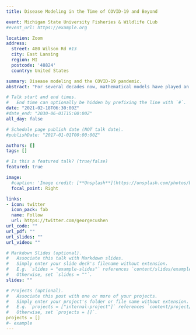 ```yaml
---
title: Disease Modeling in the Time of COVID-19 and Beyond

event: Michigan State University Fisheries & Wildlife CLub
#event_url: https://example.org

location: Zoom
address:
  street: 480 Wilson Rd #13
  city: East Lansing
  region: MI
  postcode: '48824'
  country: United States

summary: Disease modeling and the COVID-19 pandemic.
abstract: "For several decades now, mathematical models have played an important role in improving our understanding of infectious disease systems and thereby helped us mitigate public health, economic and conservation threats posed by such diseases. But the role of modeling really came to the fore during the current COVID-19 pandemic. From my perspective as a wildlife disease ecologist and a disease modeler, I will briefly discuss aspects of our response to COVID-19 pandemic that were truly 'unprecedented'. I will then talk about the lessons we have learned (hopefully!) and how this will impact our response to other (current, emerging, wildlife, zoonotic) disease threats"

# Talk start and end times.
#   End time can optionally be hidden by prefixing the line with `#`.
date: "2021-02-18T06:30:00Z"
#date_end: "2030-06-01T15:00:00Z"
all_day: false

# Schedule page publish date (NOT talk date).
#publishDate: "2017-01-01T00:00:00Z"

authors: []
tags: []

# Is this a featured talk? (true/false)
featured: true

image:
  #caption: 'Image credit: [**Unsplash**](https://unsplash.com/photos/bzdhc5b3Bxs)'
  focal_point: Right

links:
- icon: twitter
  icon_pack: fab
  name: Follow
  url: https://twitter.com/georgecushen
url_code: ""
url_pdf: ""
url_slides: ""
url_video: ""

# Markdown Slides (optional).
#   Associate this talk with Markdown slides.
#   Simply enter your slide deck's filename without extension.
#   E.g. `slides = "example-slides"` references `content/slides/example-slides.md`.
#   Otherwise, set `slides = ""`.
slides: ""

# Projects (optional).
#   Associate this post with one or more of your projects.
#   Simply enter your project's folder or file name without extension.
#   E.g. `projects = ["internal-project"]` references `content/project/deep-learning/index.md`.
#   Otherwise, set `projects = []`.
projects = []
#- example
---
```

